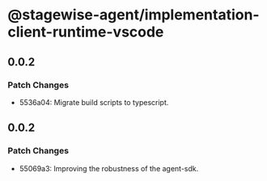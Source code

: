 # @stagewise-agent/implementation-client-runtime-vscode

## 0.0.2

### Patch Changes

- 5536a04: Migrate build scripts to typescript.

## 0.0.2

### Patch Changes

- 55069a3: Improving the robustness of the agent-sdk.
